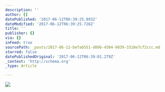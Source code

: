 ```yaml
---
description: ''
author: []
datePublished: '2017-06-12T06:39:25.893Z'
dateModified: '2017-06-12T06:39:25.726Z'
title: ''
publisher: {}
via: {}
inFeed: true
sourcePath: _posts/2017-06-12-befab551-d89b-4504-9039-3318e7cf2ccc.md
starred: false
datePublishedOriginal: '2017-06-12T06:39:01.279Z'
_context: 'http://schema.org'
_type: Article

---
```

![](https://the-grid-user-content.s3-us-west-2.amazonaws.com/93063fe9-cc47-4359-b522-03d01dcf786a.jpg)